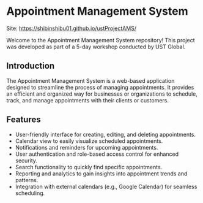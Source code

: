 # Appointment Management System
Site: https://shibinshibu01.github.io/ustProjectAMS/

Welcome to the Appointment Management System repository! This project was developed as part of a 5-day workshop conducted by UST Global.

## Introduction

The Appointment Management System is a web-based application designed to streamline the process of managing appointments. It provides an efficient and organized way for businesses or organizations to schedule, track, and manage appointments with their clients or customers.

## Features

- User-friendly interface for creating, editing, and deleting appointments.
- Calendar view to easily visualize scheduled appointments.
- Notifications and reminders for upcoming appointments.
- User authentication and role-based access control for enhanced security.
- Search functionality to quickly find specific appointments.
- Reporting and analytics to gain insights into appointment trends and patterns.
- Integration with external calendars (e.g., Google Calendar) for seamless scheduling.
